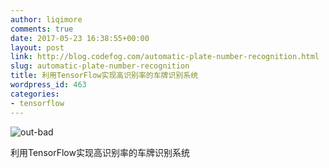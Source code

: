 ```yaml
---
author: liqimore
comments: true
date: 2017-05-23 16:38:55+00:00
layout: post
link: http://blog.codefog.com/automatic-plate-number-recognition.html
slug: automatic-plate-number-recognition
title: 利用TensorFlow实现高识别率的车牌识别系统
wordpress_id: 463
categories:
- tensorflow
---
```


![out-bad](https://static.codefog.com/qiniu/old/2017/05/out-bad.jpg)

利用TensorFlow实现高识别率的车牌识别系统
